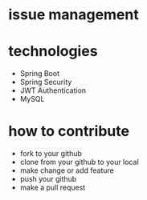 # issue management

# technologies

- Spring Boot
- Spring Security
- JWT Authentication
- MySQL


# how to contribute

- fork to your github
- clone from your github to your local
- make change or add feature
- push your github
- make a pull request
